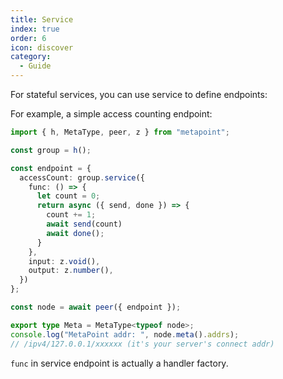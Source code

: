 ```yaml
---
title: Service
index: true
order: 6
icon: discover
category:
  - Guide
---
```


For stateful services, you can use service to define endpoints:

For example, a simple access counting endpoint:

```ts {6-17}
import { h, MetaType, peer, z } from "metapoint";

const group = h();

const endpoint = {
  accessCount: group.service({
    func: () => {
      let count = 0;
      return async ({ send, done }) => { 
        count += 1;
        await send(count)
        await done();
      }
    },
    input: z.void(),
    output: z.number(),
  })
};

const node = await peer({ endpoint });

export type Meta = MetaType<typeof node>;
console.log("MetaPoint addr: ", node.meta().addrs);
// /ipv4/127.0.0.1/xxxxxx (it's your server's connect addr)
```

`func` in service endpoint is actually a handler factory.